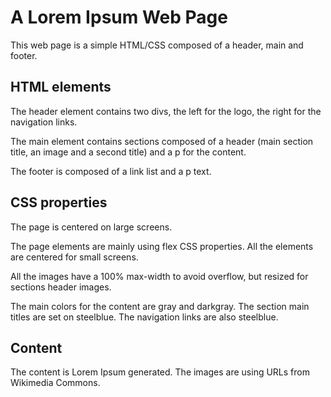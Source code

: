 # A Lorem Ipsum Web Page

This web page is a simple HTML/CSS composed of a header, main and footer.

## HTML elements

The header element contains two divs, the left for the logo, the right
for the navigation links.

The main element contains sections composed of a header (main section title,
an image and a second title) and a p for the content.

The footer is composed of a link list and a p text.

## CSS properties

The page is centered on large screens.

The page elements are mainly using flex CSS properties. All the elements
are centered for small screens.

All the images have a 100% max-width to avoid overflow, but resized for sections
header images.

The main colors for the content are gray and darkgray. The section main titles are
set on steelblue. The navigation links are also steelblue.

## Content

The content is Lorem Ipsum generated. The images are using URLs from Wikimedia
Commons.
